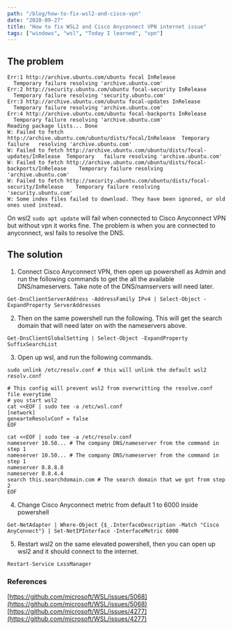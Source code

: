 ```yaml
---
path: "/blog/how-to-fix-wsl2-and-cisco-vpn"
date: "2020-09-27"
title: "How to fix WSL2 and Cisco Anyconnect VPN internet issue"
tags: ["windows", "wsl", "Today I learned", "vpn"]
---
```


## The problem

```shell
Err:1 http://archive.ubuntu.com/ubuntu focal InRelease
  Temporary failure resolving 'archive.ubuntu.com'
Err:2 http://security.ubuntu.com/ubuntu focal-security InRelease
  Temporary failure resolving 'security.ubuntu.com'
Err:3 http://archive.ubuntu.com/ubuntu focal-updates InRelease
  Temporary failure resolving 'archive.ubuntu.com'
Err:4 http://archive.ubuntu.com/ubuntu focal-backports InRelease
  Temporary failure resolving 'archive.ubuntu.com'
Reading package lists... Done
W: Failed to fetch http://archive.ubuntu.com/ubuntu/dists/focal/InRelease  Temporary failure   resolving 'archive.ubuntu.com'
W: Failed to fetch http://archive.ubuntu.com/ubuntu/dists/focal-updates/InRelease  Temporary   failure resolving 'archive.ubuntu.com'
W: Failed to fetch http://archive.ubuntu.com/ubuntu/dists/focal-backports/InRelease    Temporary failure resolving 'archive.ubuntu.com'
W: Failed to fetch http://security.ubuntu.com/ubuntu/dists/focal-security/InRelease    Temporary failure resolving 'security.ubuntu.com'
W: Some index files failed to download. They have been ignored, or old ones used instead.
```
On wsl2 `sudo apt update` will fail when connected to Cisco Anyconnect VPN but without
vpn it works fine. The problem is when you are connected to anyconnect, wsl fails to resolve
the DNS.


## The solution

1. Connect Cisco Anyconnect VPN, then open up powershell as Admin and run the following commands
to get the all the available DNS/nameservers. Take note of the DNS/namservers will need later.

  ```shell
  Get-DnsClientServerAddress -AddressFamily IPv4 | Select-Object -ExpandProperty ServerAddresses
  ```

2. Then on the same powershell run the following. This will get the search domain that will
need later on with the nameservers above.

  ```shell
  Get-DnsClientGlobalSetting | Select-Object -ExpandProperty SuffixSearchList
  ```

3. Open up wsl, and run the following commands.

  ```shell
  sudo unlink /etc/resolv.conf # this will unlink the default wsl2 resolv.conf

  # This config will prevent wsl2 from overwritting the resolve.conf file everytime
  # you start wsl2
  cat <<EOF | sudo tee -a /etc/wsl.conf
  [network]
  genearteResolvConf = false
  EOF

  cat <<EOF | sudo tee -a /etc/resolv.conf
  nameserver 10.50... # The company DNS/nameserver from the command in step 1
  nameserver 10.50... # The company DNS/nameserver from the command in step 1
  nameserver 8.8.8.8
  nameserver 8.8.4.4
  search this.searchdomain.com # The search domain that we got from step 2
  EOF
  ```

4. Change Cisco Anyconnect metric from default 1 to 6000 inside powershell

  ```shell
  Get-NetAdapter | Where-Object {$_.InterfaceDescription -Match "Cisco AnyConnect"} | Set-NetIPInterface -InterfaceMetric 6000
  ```

5. Restart wsl2 on the same elevated powershell, then you can open up wsl2 and it should connect to
the internet.

  ```shell
  Restart-Service LxssManager
  ```

### References
[https://github.com/microsoft/WSL/issues/5068](https://github.com/microsoft/WSL/issues/5068)
[https://github.com/microsoft/WSL/issues/4277](https://github.com/microsoft/WSL/issues/4277)
